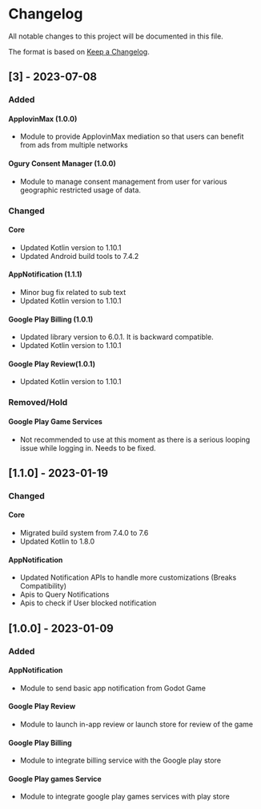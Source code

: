 # Changelog

All notable changes to this project will be documented in this file.

The format is based on [Keep a Changelog](https://keepachangelog.com/en/1.0.0/).

## [3] - 2023-07-08


### Added

#### ApplovinMax (1.0.0)

- Module to provide ApplovinMax mediation so that users can benefit from ads from multiple networks

#### Ogury Consent Manager (1.0.0)

- Module to manage consent management from user for various geographic restricted usage of data.

### Changed

#### Core
- Updated Kotlin version to 1.10.1
- Updated Android build tools to 7.4.2

#### AppNotification (1.1.1)

- Minor bug fix related to sub text
- Updated Kotlin version to 1.10.1
  
#### Google Play Billing (1.0.1)

- Updated library version to 6.0.1. It is backward compatible.
- Updated Kotlin version to 1.10.1


#### Google Play Review(1.0.1)

- Updated Kotlin version to 1.10.1


### Removed/Hold

#### Google Play Game Services

- Not recommended to use at this moment as there is a serious looping issue while logging in. Needs to be fixed.


## [1.1.0] - 2023-01-19


### Changed

#### Core
- Migrated build system from 7.4.0 to 7.6
- Updated Kotlin to 1.8.0


#### AppNotification

- Updated Notification APIs to handle more customizations (Breaks Compatibility)
- Apis to Query Notifications
- Apis to check if User blocked notification


## [1.0.0] - 2023-01-09


### Added

#### AppNotification

- Module to send basic app notification from Godot Game

#### Google Play Review

- Module to launch in-app review or launch store for review of the game

#### Google Play Billing

- Module to integrate billing service with the Google play store

#### Google Play games Service

- Module to integrate google play games services with play store


